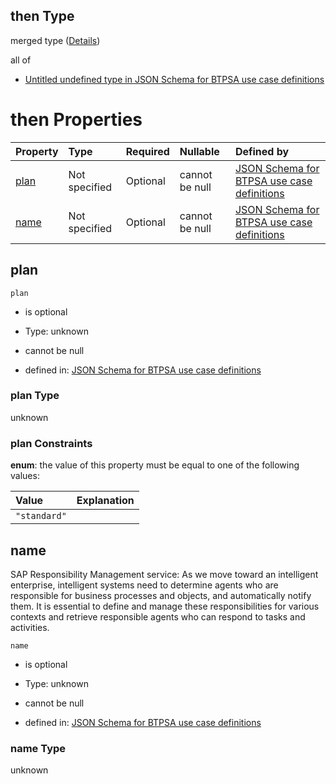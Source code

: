 ## then Type

merged type ([Details](btpsa-usecase-properties-services-items-allof-1-then-allof-95-then.md))

all of

*   [Untitled undefined type in JSON Schema for BTPSA use case definitions](btpsa-usecase-properties-services-items-allof-1-then-allof-95-then-allof-0.md "check type definition")

# then Properties

| Property      | Type          | Required | Nullable       | Defined by                                                                                                                                                                                                            |
| :------------ | :------------ | :------- | :------------- | :-------------------------------------------------------------------------------------------------------------------------------------------------------------------------------------------------------------------- |
| [plan](#plan) | Not specified | Optional | cannot be null | [JSON Schema for BTPSA use case definitions](btpsa-usecase-properties-services-items-allof-1-then-allof-95-then-properties-plan.md "undefined#/properties/services/items/allOf/1/then/allOf/95/then/properties/plan") |
| [name](#name) | Not specified | Optional | cannot be null | [JSON Schema for BTPSA use case definitions](btpsa-usecase-properties-services-items-allof-1-then-allof-95-then-properties-name.md "undefined#/properties/services/items/allOf/1/then/allOf/95/then/properties/name") |

## plan



`plan`

*   is optional

*   Type: unknown

*   cannot be null

*   defined in: [JSON Schema for BTPSA use case definitions](btpsa-usecase-properties-services-items-allof-1-then-allof-95-then-properties-plan.md "undefined#/properties/services/items/allOf/1/then/allOf/95/then/properties/plan")

### plan Type

unknown

### plan Constraints

**enum**: the value of this property must be equal to one of the following values:

| Value        | Explanation |
| :----------- | :---------- |
| `"standard"` |             |

## name

SAP Responsibility Management service: As we move toward an intelligent enterprise, intelligent systems need to determine agents who are responsible for business processes and objects, and automatically notify them. It is essential to define and manage these responsibilities for various contexts and retrieve responsible agents who can respond to tasks and activities.

`name`

*   is optional

*   Type: unknown

*   cannot be null

*   defined in: [JSON Schema for BTPSA use case definitions](btpsa-usecase-properties-services-items-allof-1-then-allof-95-then-properties-name.md "undefined#/properties/services/items/allOf/1/then/allOf/95/then/properties/name")

### name Type

unknown
